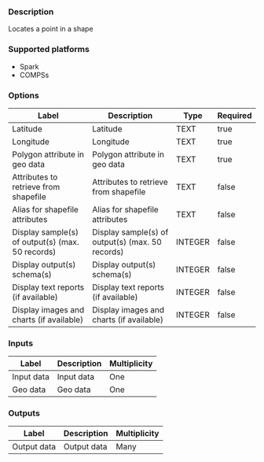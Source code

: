 ###  Description
Locates a point in a shape

###  Supported platforms
* Spark
* COMPSs

###  Options
| Label | Description | Type | Required |
|---|---|---|---|
| Latitude | Latitude | TEXT | true |
| Longitude | Longitude | TEXT | true |
| Polygon attribute in geo data | Polygon attribute in geo data | TEXT | true |
| Attributes to retrieve from shapefile | Attributes to retrieve from shapefile | TEXT | false |
| Alias for shapefile attributes | Alias for shapefile attributes | TEXT | false |
| Display sample(s) of output(s) (max. 50 records) | Display sample(s) of output(s) (max. 50 records) | INTEGER | false |
| Display output(s) schema(s) | Display output(s) schema(s) | INTEGER | false |
| Display text reports (if available) | Display text reports (if available) | INTEGER | false |
| Display images and charts (if available) | Display images and charts (if available) | INTEGER | false |

###  Inputs
| Label | Description | Multiplicity |
|---|---|---|
| Input data | Input data | One |
| Geo data | Geo data | One |

###  Outputs
| Label | Description | Multiplicity |
|---|---|---|
| Output data | Output data | Many |
